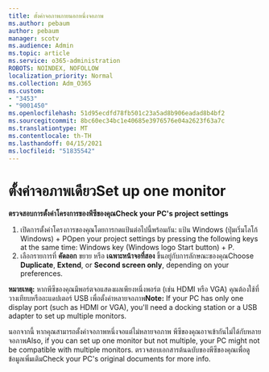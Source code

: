 ```yaml
---
title: ตั้งค่าจอภาพภายนอกหนึ่งจอภาพ
ms.author: pebaum
author: pebaum
manager: scotv
ms.audience: Admin
ms.topic: article
ms.service: o365-administration
ROBOTS: NOINDEX, NOFOLLOW
localization_priority: Normal
ms.collection: Adm_O365
ms.custom:
- "3453"
- "9001450"
ms.openlocfilehash: 51d95ecdfd78fb501c23a5ad8b906eadad8b4bf2
ms.sourcegitcommit: 8bc60ec34bc1e40685e3976576e04a2623f63a7c
ms.translationtype: MT
ms.contentlocale: th-TH
ms.lasthandoff: 04/15/2021
ms.locfileid: "51835542"
---
```

# <a name="set-up-one-monitor"></a><span data-ttu-id="f66e2-102">ตั้งค่าจอภาพเดียว</span><span class="sxs-lookup"><span data-stu-id="f66e2-102">Set up one monitor</span></span>

<span data-ttu-id="f66e2-103">**ตรวจสอบการตั้งค่าโครงการของพีซีของคุณ**</span><span class="sxs-lookup"><span data-stu-id="f66e2-103">**Check your PC's project settings**</span></span>

1. <span data-ttu-id="f66e2-104">เปิดการตั้งค่าโครงการของคุณโดยการกดแป้นต่อไปนี้พร้อมกัน: แป้น Windows (ปุ่มเริ่มโลโก้ Windows) + P</span><span class="sxs-lookup"><span data-stu-id="f66e2-104">Open your project settings by pressing the following keys at the same time: Windows key (Windows logo Start button) + P.</span></span>
2. <span data-ttu-id="f66e2-105">เลือกรายการที่ **คัดลอก** ขยาย หรือ **เฉพาะหน้าจอที่สอง** ขึ้นอยู่กับการลักษณะของคุณ</span><span class="sxs-lookup"><span data-stu-id="f66e2-105">Choose **Duplicate**, **Extend**, or **Second screen only**, depending on your preferences.</span></span>

<span data-ttu-id="f66e2-106">**หมายเหตุ:** หากพีซีของคุณมีพอร์ตจอแสดงผลเพียงหนึ่งพอร์ต (เช่น HDMI หรือ VGA) คุณต้องใช้ที่วางเทียบหรืออะแดปเตอร์ USB เพื่อตั้งค่าหลายจอภาพ</span><span class="sxs-lookup"><span data-stu-id="f66e2-106">**Note:** If your PC has only one display port (such as HDMI or VGA), you'll need a docking station or a USB adapter to set up multiple monitors.</span></span>

<span data-ttu-id="f66e2-107">นอกจากนี้ หากคุณสามารถตั้งค่าจอภาพหนึ่งจอแต่ไม่หลายจอภาพ พีซีของคุณอาจเข้ากันไม่ได้กับหลายจอภาพ</span><span class="sxs-lookup"><span data-stu-id="f66e2-107">Also, if you can set up one monitor but not multiple, your PC might not be compatible with multiple monitors.</span></span> <span data-ttu-id="f66e2-108">ตรวจสอบเอกสารต้นฉบับของพีซีของคุณเพื่อดูข้อมูลเพิ่มเติม</span><span class="sxs-lookup"><span data-stu-id="f66e2-108">Check your PC's original documents for more info.</span></span>